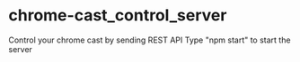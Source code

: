 # chrome-cast_control_server
Control your chrome cast by sending REST API
Type "npm start" to start the server
